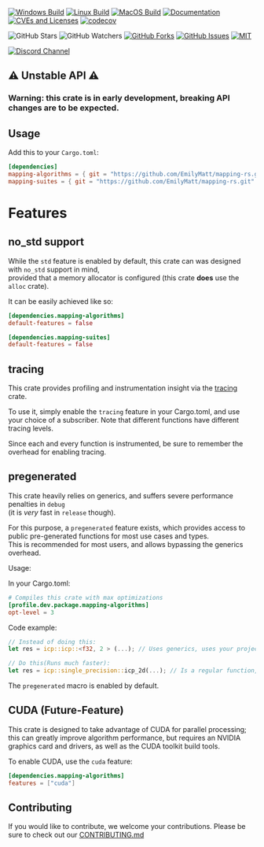[![Windows Build](https://github.com/EmilyMatt/mapping-rs/actions/workflows/build-win.yml/badge.svg)](https://github.com/EmilyMatt/mapping-rs/actions/workflows/build-win.yml)
[![Linux Build](https://github.com/EmilyMatt/mapping-rs/actions/workflows/build-linux.yml/badge.svg)](https://github.com/EmilyMatt/mapping-rs/actions/workflows/build-linux.yml)
[![MacOS Build](https://github.com/EmilyMatt/mapping-rs/actions/workflows/build-macos.yml/badge.svg)](https://github.com/EmilyMatt/mapping-rs/actions/workflows/build-macos.yml)
[![Documentation](https://github.com/EmilyMatt/mapping-rs/actions/workflows/doc.yml/badge.svg)](https://github.com/EmilyMatt/mapping-rs/actions/workflows/doc.yml)
[![CVEs and Licenses](https://github.com/EmilyMatt/mapping-rs/actions/workflows/deny.yml/badge.svg)](https://github.com/EmilyMatt/mapping-rs/actions/workflows/deny.yml)
[![codecov](https://codecov.io/gh/EmilyMatt/mapping-rs/graph/badge.svg)](https://codecov.io/gh/EmilyMatt/mapping-rs)

![GitHub Stars](https://img.shields.io/github/stars/EmilyMatt/mapping-rs)
![GitHub Watchers](https://img.shields.io/github/watchers/EmilyMatt/mapping-rs)
[![GitHub Forks](https://img.shields.io/github/forks/EmilyMatt/mapping-rs)](https://github.com/EmilyMatt/mapping-rs/fork)
[![GitHub Issues](https://img.shields.io/github/issues/EmilyMatt/mapping-rs)](https://github.com/EmilyMatt/mapping-rs/issues)
[![MIT](https://img.shields.io/badge/license-MIT-blue.svg)](https://github.com/EmilyMatt/mapping-rs?tab=License-1-ov-file)

[![Discord Channel](https://dcbadge.vercel.app/api/server/hKFKTaMKkq/)](https://discord.gg/j4z4WM3ZNV)

## ⚠️ Unstable API ⚠️

### Warning: this crate is in early development, breaking API changes are to be expected.

## Usage

Add this to your `Cargo.toml`:

```toml
[dependencies]
mapping-algorithms = { git = "https://github.com/EmilyMatt/mapping-rs.git" }
mapping-suites = { git = "https://github.com/EmilyMatt/mapping-rs.git" }
```

# Features

## no_std support

While the `std` feature is enabled by default,
this crate can was designed with `no_std` support in mind,\
provided that a memory allocator is configured
(this crate __does__ use the `alloc` crate).

It can be easily achieved like so:

```toml
[dependencies.mapping-algorithms]
default-features = false

[dependencies.mapping-suites]
default-features = false
```

## tracing

This crate provides profiling and instrumentation insight
via the [tracing](https://github.com/tokio-rs/tracing) crate.

To use it, simply enable the `tracing` feature in your Cargo.toml,
and use your choice of a subscriber.
Note that different functions have different tracing levels.

Since each and every function is instrumented, be sure to remember the overhead for enabling tracing.

## pregenerated

This crate heavily relies on generics, and suffers severe performance penalties in `debug`\
(it is _very_ fast in `release` though).

For this purpose, a `pregenerated` feature exists, which provides access to public pre-generated functions for most use
cases and types.\
This is recommended for most users, and allows bypassing the generics overhead.

Usage:

In your Cargo.toml:

```toml
# Compiles this crate with max optimizations
[profile.dev.package.mapping-algorithms]
opt-level = 3
```

Code example:

```rust
// Instead of doing this:
let res = icp::icp::<f32, 2 > (...); // Uses generics, uses your project's optimization level

// Do this(Runs much faster):
let res = icp::single_precision::icp_2d(...); // Is a regular function, uses the crate's optimization level
```

The `pregenerated` macro is enabled by default.

## CUDA (Future-Feature)

This crate is designed to take advantage of CUDA for parallel processing; \
this can greatly improve algorithm performance, but requires an NVIDIA graphics card and drivers,
as well as the CUDA toolkit build tools.

To enable CUDA, use the `cuda` feature:

```toml
[dependencies.mapping-algorithms]
features = ["cuda"]
```

## Contributing

If you would like to contribute, we welcome your contributions.
Please be sure to check out our [CONTRIBUTING.md](CONTRIBUTING.md)
